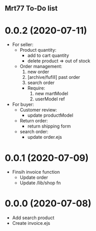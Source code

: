 ## Mrt77 To-Do list
<a name="0.0.2"></a>
# 0.0.2 (2020-07-11)
* For seller:
    * Product quantity:
        * add to cart quantity
        * delete product => out of stock
    * Order management:
        1. new order
        2. [archive/fufill] past order
        3. search order
        * Require: 
            1. new martModel
            2. userModel ref
* For buyer:
    * Customer review:
        * update productModel
    * Return order:
        * return shipping form
    * search order:
        * update order.ejs

<a name="0.0.1"></a>
# 0.0.1 (2020-07-09)
* Finsih invoice function
    * Update order
    * Update /lib/shop fn

<a name="0.0.0"></a>
# 0.0.0 (2020-07-08)
* Add search product
* Create invoice.ejs